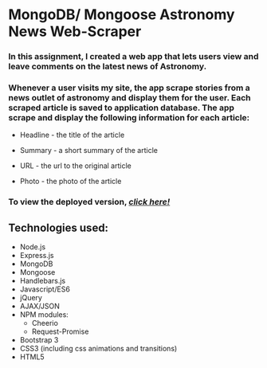 # **MongoDB/ Mongoose Astronomy News Web-Scraper**
### In this assignment, I created a web app that lets users view and leave comments on the latest news of Astronomy. 

### Whenever a user visits my site, the app scrape stories from a news outlet of astronomy and display them for the user. Each scraped article is saved to application database. The app scrape and display the following information for each article:

* Headline - the title of the article

 * Summary - a short summary of the article

 * URL - the url to the original article

 * Photo - the photo of the article


### To view the deployed version, _**[click here!](https://???.herokuapp.com/)**_

## Technologies used:
* Node.js
* Express.js
* MongoDB
* Mongoose
* Handlebars.js
* Javascript/ES6
* jQuery
* AJAX/JSON
* NPM modules:
  * Cheerio
  * Request-Promise
* Bootstrap 3
* CSS3 (including css animations and transitions)
* HTML5


